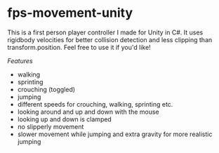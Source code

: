 # fps-movement-unity

This is a first person player controller I made for Unity in C#. It uses rigidbody velocities for better collision detection and less clipping than transform.position. Feel free to use it if you'd like!

*Features*

- walking
- sprinting
- crouching (toggled)
- jumping
- different speeds for crouching, walking, sprinting etc.
- looking around and up and down with the mouse
- looking up and down is clamped
- no slipperly movement
- slower movement while jumping and extra gravity for more realistic jumping

